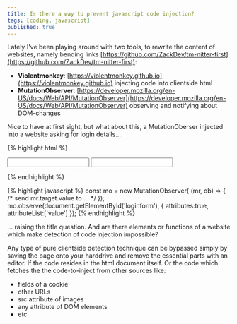 ```yaml
---
title: Is there a way to prevent javascript code injection?
tags: [coding, javascript]
published: true
---
```

Lately I've been playing around with two tools, to rewrite the content of websites, namely bending links [https://github.com/ZackDev/tm-nitter-first](https://github.com/ZackDev/tm-nitter-first):

* **Violentmonkey**: [https://violentmonkey.github.io](https://violentmonkey.github.io) injecting code into clientside html
* **MutationObserver**: [https://developer.mozilla.org/en-US/docs/Web/API/MutationObserver](https://developer.mozilla.org/en-US/docs/Web/API/MutationObserver) observing and notifying about DOM-changes

Nice to have at first sight, but what about this, a MutationOberser injected into a website asking for login details...

{% highlight html %}
<form id="loginform">
    <input id="name" type="text"></input>
    <input id="password" type="text"></input>
</form>
{% endhighlight %}

{% highlight javascript %}
const mo = new MutationObserver(
    (mr, ob) => {
        /* send mr.target.value to ... */
    });
mo.observe(document.getElementById('loginform'), {
    attributes:true, attributeList:['value']
    });
{% endhighlight %}

... raising the title question. And are there elements or functions of a website which make detection of code injection impossible?

Any type of pure clientside detection technique can be bypassed simply by saving the page onto your harddrive and remove the essential parts with an editor. If the code resides in the html document itself. Or the code which fetches the the code-to-inject from other sources like:

* fields of a cookie
* other URLs
* src attribute of images
* any attribute of DOM elements
* etc

